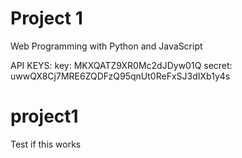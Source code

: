 # Project 1

Web Programming with Python and JavaScript


API KEYS:
key: MKXQATZ9XR0Mc2dJDyw01Q
secret: uwwQX8Cj7MRE6ZQDFzQ95qnUt0ReFxSJ3dIXb1y4s
# project1


Test if this works
